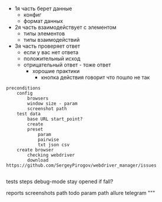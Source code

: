 - 1я часть берет данные
  - конфиг
  - формат данных
- 2я часть взаимодействует с элементом
  - типы элементов
  - типы взаимодействий
- 3я часть проверяет ответ
  - если у вас нет ответа
  - положительный исход
  - отрицательный ответ - тоже ответ
    - хорошие практики 
      - кнопка действия говорит что пошло не так

  

```
preconditions
    config
        browsers
        window size - param
        screenshot path
    test data
        base URL start_point?
        create
        preset
            param
            pairwise
            txt json csv
    create browser
        checking webdriver 
        download https://github.com/SergeyPirogov/webdriver_manager/issues
        
```

tests
    steps
    debug-mode stay opened if fall?
    
    
reports
    screenshots
        path todo param path 
    allure
    telegram
"""